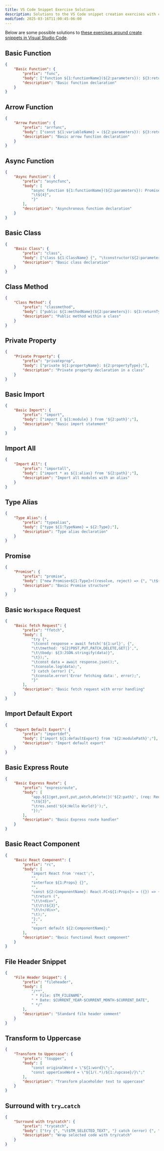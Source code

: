 ```yaml
---
title: VS Code Snippet Exercise Solutions
description: Solutions to the VS Code snippet creation exercises with complete code examples
modified: 2025-03-16T11:00:45-06:00
---
```


Below are some possible solutions to [these exercises around create snippets in Visual Studio Code](vscode-snippet-exercises.md).

## Basic Function

```json
{
	"Basic Function": {
		"prefix": "func",
		"body": ["function ${1:functionName}(${2:parameters}): ${3:returnType} {", "\t${4}", "}"],
		"description": "Basic function declaration"
	}
}
```

## Arrow Function

```json
{
	"Arrow Function": {
		"prefix": "arrfunc",
		"body": ["const ${1:variableName} = (${2:parameters}): ${3:returnType} => {", "\t${4}", "};"],
		"description": "Basic arrow function declaration"
	}
}
```

## Async Function

```json
{
	"Async Function": {
		"prefix": "asyncfunc",
		"body": [
			"async function ${1:functionName}(${2:parameters}): Promise<${3:returnType}> {",
			"\t${4}",
			"}"
		],
		"description": "Asynchronous function declaration"
	}
}
```

## Basic Class

```json
{
	"Basic Class": {
		"prefix": "class",
		"body": ["class ${1:ClassName} {", "\tconstructor(${2:parameters}) {", "\t\t${3}", "\t}", "}"],
		"description": "Basic class declaration"
	}
}
```

## Class Method

```json
{
	"Class Method": {
		"prefix": "classmethod",
		"body": ["public ${1:methodName}(${2:parameters}): ${3:returnType} {", "\t${4}", "}"],
		"description": "Public method within a class"
	}
}
```

## Private Property

```json
{
	"Private Property": {
		"prefix": "privateprop",
		"body": ["private ${1:propertyName}: ${2:propertyType};"],
		"description": "Private property declaration in a class"
	}
}
```

## Basic Import

```json
{
	"Basic Import": {
		"prefix": "import",
		"body": ["import { ${1:module} } from '${2:path}';"],
		"description": "Basic import statement"
	}
}
```

## Import All

```json
{
	"Import All": {
		"prefix": "importall",
		"body": ["import * as ${1:alias} from '${2:path}';"],
		"description": "Import all modules with an alias"
	}
}
```

## Type Alias

```json
{
	"Type Alias": {
		"prefix": "typealias",
		"body": ["type ${1:TypeName} = ${2:Type};"],
		"description": "Type alias declaration"
	}
}
```

## Promise

```json
{
	"Promise": {
		"prefix": "promise",
		"body": ["new Promise<${1:Type}>((resolve, reject) => {", "\t${2}", "});"],
		"description": "Basic Promise structure"
	}
}
```

## Basic `Workspace` Request

```json
{
	"Basic fetch Request": {
		"prefix": "ffetch",
		"body": [
			"try {",
			"\tconst response = await fetch('${1:url}', {",
			"\t\tmethod: '${2|POST,PUT,PATCH,DELETE,GET|}',",
			"\t\tbody: ${3:JSON.stringify(data)}",
			"\t});",
			"\tconst data = await response.json();",
			"\tconsole.log(data);",
			"} catch (error) {",
			"\tconsole.error('Error fetching data:', error);",
			"}"
		],
		"description": "Basic fetch request with error handling"
	}
}
```

## Import Default Export

```json
{
	"Import Default Export": {
		"prefix": "importdef",
		"body": ["import ${1:defaultExport} from '${2:modulePath}';"],
		"description": "Import default export"
	}
}
```

## Basic Express Route

```json
{
	"Basic Express Route": {
		"prefix": "expressroute",
		"body": [
			"app.${1|get,post,put,patch,delete|}('${2:path}', (req: Request, res: Response, next: NextFunction) => {",
			"\t${3}",
			"\tres.send('${4:Hello World!}');",
			"});"
		],
		"description": "Basic Express route handler"
	}
}
```

## Basic React Component

```json
{
	"Basic React Component": {
		"prefix": "rc",
		"body": [
			"import React from 'react';",
			"",
			"interface ${1:Props} {}",
			"",
			"const ${2:ComponentName}: React.FC<${1:Props}> = ({}) => {",
			"\treturn (",
			"\t\t<div>",
			"\t\t\t${3}",
			"\t\t</div>",
			"\t);",
			"};",
			"",
			"export default ${2:ComponentName};"
		],
		"description": "Basic functional React component"
	}
}
```

## File Header Snippet

```json
{
	"File Header Snippet": {
		"prefix": "fileheader",
		"body": [
			"/**",
			" * File: $TM_FILENAME",
			" * Date: $CURRENT_YEAR-$CURRENT_MONTH-$CURRENT_DATE",
			" */"
		],
		"description": "Standard file header comment"
	}
}
```

## Transform to Uppercase

```json
{
	"Transform to Uppercase": {
		"prefix": "toupper",
		"body": [
			"const originalWord = \"${1:word}\";",
			"const upperCaseWord = \"${1/(.*)/${1:/upcase}/}\";"
		],
		"description": "Transform placeholder text to uppercase"
	}
}
```

## Surround with `try…catch`

```json
{
	"Surround with try/catch": {
		"prefix": "trycatch",
		"body": ["try {", "\t$TM_SELECTED_TEXT", "} catch (error) {", "\tconsole.error(error);", "}"],
		"description": "Wrap selected code with try/catch"
	}
}
```
